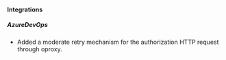 
#### Integrations

##### AzureDevOps

- Added a moderate retry mechanism for the authorization HTTP request through oproxy.
